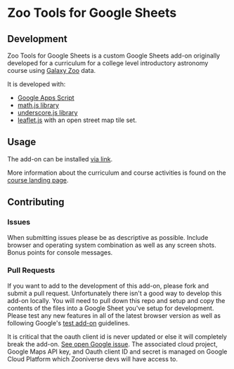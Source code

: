 # Zoo Tools for Google Sheets

## Development

Zoo Tools for Google Sheets is a custom Google Sheets add-on originally developed for a curriculum for a college level introductory astronomy course using [Galaxy Zoo](http://www.galaxyzoo.org/) data.

It is developed with:
- [Google Apps Script](https://developers.google.com/apps-script/)
- [math.js library](http://mathjs.org/)
- [underscore.js library](http://underscorejs.org/)
- [leaflet.js](https://leafletjs.com/) with an open street map tile set. 

## Usage

The add-on can be installed [via link](https://chrome.google.com/webstore/detail/zoo-tools-for-google-shee/fahnglbfamicnajdcloniiikdmngihgi?authuser=0).

More information about the curriculum and course activities is found on the [course landing page](https://drive.google.com/drive/folders/0B18vKHxr-rUfaHJXczZrSDc3dTA).

## Contributing

### Issues

When submitting issues please be as descriptive as possible. Include browser and operating system combination as well as any screen shots. Bonus points for console messages.

### Pull Requests

If you want to add to the development of this add-on, please fork and submit a pull request. Unfortunately there isn't a good way to develop this add-on locally. You will need to pull down this repo and setup and copy the contents of the files into a Google Sheet you've setup for development. Please test any new features in all of the latest browser version as well as following Google's [test add-on](https://developers.google.com/apps-script/add-ons/test) guidelines.

It is critical that the oauth client id is never updated or else it will completely break the add-on. [See open Google issue](https://issuetracker.google.com/issues/73439010). The associated cloud project, Google Maps API key, and Oauth client ID and secret is managed on Google Cloud Platform which Zooniverse devs will have access to.
